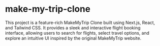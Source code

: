 # make-my-trip-clone
 This project is a feature-rich MakeMyTrip Clone built using Next.js, React, and Tailwind CSS. It provides a sleek and interactive flight booking interface, allowing users to search for flights, select travel options, and explore an intuitive UI inspired by the original MakeMyTrip website.
